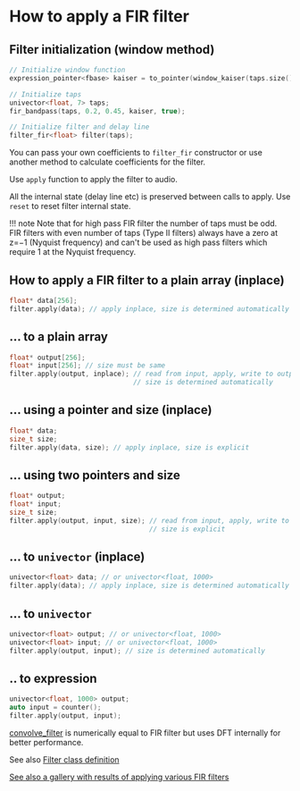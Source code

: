 # How to apply a FIR filter

## Filter initialization (window method)

```c++ linenums="1"
// Initialize window function
expression_pointer<fbase> kaiser = to_pointer(window_kaiser(taps.size(), 3.0));

// Initialize taps
univector<float, 7> taps;
fir_bandpass(taps, 0.2, 0.45, kaiser, true);

// Initialize filter and delay line
filter_fir<float> filter(taps);
```

You can pass your own coefficients to `filter_fir` constructor or use another method to calculate coefficients for the filter.

Use `apply` function to apply the filter to audio.

All the internal state (delay line etc) is preserved between calls to apply. Use `reset` to reset filter internal state.

!!! note
    Note that for high pass FIR filter the number of taps must be odd.
    FIR filters with even number of taps (Type II filters) always have a zero at z=−1 (Nyquist frequency) and can't be used as high pass filters which require 1 at the Nyquist frequency.

## How to apply a FIR filter to a plain array (inplace)

```c++ linenums="1"
float* data[256];
filter.apply(data); // apply inplace, size is determined automatically
```

## ... to a plain array

```c++ linenums="1"
float* output[256];
float* input[256]; // size must be same
filter.apply(output, inplace); // read from input, apply, write to output, 
                               // size is determined automatically
```

## ... using a pointer and size (inplace)

```c++ linenums="1"
float* data;
size_t size;
filter.apply(data, size); // apply inplace, size is explicit
```

## ... using two pointers and size

```c++ linenums="1"
float* output;
float* input;
size_t size;
filter.apply(output, input, size); // read from input, apply, write to output, 
                                   // size is explicit
```

## ... to `univector` (inplace)

```c++ linenums="1"
univector<float> data; // or univector<float, 1000>
filter.apply(data); // apply inplace, size is determined automatically
```

## ... to `univector`

```c++ linenums="1"
univector<float> output; // or univector<float, 1000>
univector<float> input; // or univector<float, 1000>
filter.apply(output, input); // size is determined automatically
```

## .. to expression

```c++ linenums="1"
univector<float, 1000> output;
auto input = counter();
filter.apply(output, input);
```

[convolve_filter](convolution.md) is numerically equal to FIR filter but uses DFT internally for better performance.

See also [Filter class definition](auto/filter.md)

[See also a gallery with results of applying various FIR filters](fir_gallery.md)
